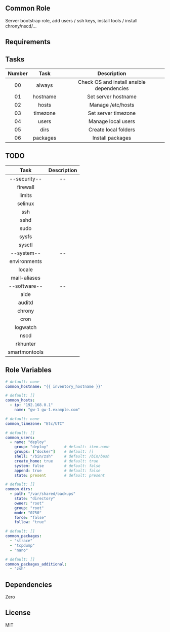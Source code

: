 Common Role
------------

Server bootstrap role, add users / ssh keys, install tools / install chrony/nscd/...

Requirements
------------

Tasks
--------------

| Number |   Task   |                Description                |
|:------:|:--------:|:-----------------------------------------:|
|   00   |  always  | Check OS and install ansible dependencies |
|   01   | hostname |            Set server hostname            |
|   02   |  hosts   |             Manage /etc/hosts             |
|   03   | timezone |            Set server timezone            |
|   04   |  users   |            Manage local users             |
|   05   |   dirs   |           Create local folders            |
|   06   | packages |             Install packages              |


TODO
--------------

|     Task      | Description |
|:-------------:|:-----------:|
| --security--  |     --      |
|   firewall    |             |
|    limits     |             |
|    selinux    |             |
|      ssh      |             |
|     sshd      |             |
|     sudo      |             |
|     sysfs     |             |
|    sysctl     |             |
|  --system--   |     --      |
| environments  |             |
|    locale     |             |
| mail-aliases  |             |
| --software--  |     --      |
|     aide      |             |
|    auditd     |             |
|    chrony     |             |
|     cron      |             |
|   logwatch    |             |
|     nscd      |             |
|   rkhunter    |             |
| smartmontools |             |

Role Variables
--------------

```yaml
# default: none
common_hostname: "{{ inventory_hostname }}"

# default: []
common_hosts:
  - ip: "192.168.0.1"
    name: "gw-1 gw-1.example.com"

# default: none
common_timezone: "Etc/UTC"

# default: []
common_users:
  - name: "deploy"
    group: "deploy"       # default: item.name
    groups: ["docker"]    # default: []
    shell: "/bin/zsh"     # default: /bin/bash
    create_home: true     # default: true
    system: false         # default: false
    append: true          # default: false
    state: present        # default: present

# default: []
common_dirs:
  - path: "/var/shared/backups"
    state: "directory"
    owner: "root"
    group: "root"
    mode: "0750"
    force: "false"
    follow: "true"

# default: []
common_packages: 
  - "strace"
  - "tcpdump"
  - "nano"

# default: []
common_packages_additional:
  - "zsh"
```

Dependencies
------------

Zero

License
-------

MIT
